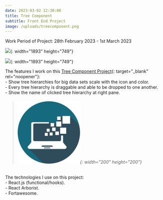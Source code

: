 ```yaml
---
date: 2023-03-02 12:30:00
title: Tree Component
subtitle: Front End Project
image: /uploads/treecomponent.png
---
```

Work Period of Project: 28th February 2023 - 1st March 2023

![](/uploads/treecomponent.png){: width="1893" height="749"}

![](/uploads/treecomponent1.png){: width="1893" height="749"}

The features I work on this [Tree Component Project](https://tree-component.netlify.app/){: target="\_blank" rel="noopener"}\:<br>\- Show tree hierarchies for big data sets scale with the icon and color.<br>\- Every tree hierarchy is draggable and able to be dropped to one another.<br>\- Show the name of clicked tree hierarchy at right pane.<br>

> ###### ​​​​​​​![](/uploads/information-technology-icon-clipart-1-1-1.png){: width="200" height="200"}

The technologies I use on this project:<br>\- React.js (functional/hooks).<br>\- React Arborist.<br>\- Fortawesome.<br>
